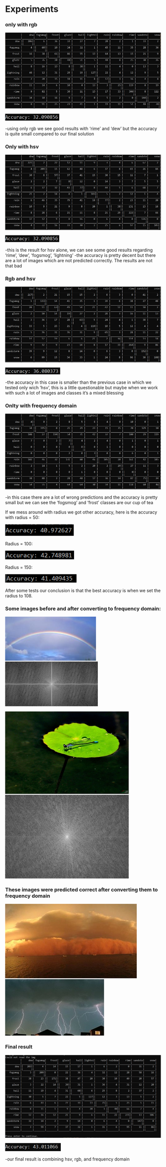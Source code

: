 # Experiments

### only with rgb
 ![image](Images/rgb.jpeg)

 ![image](Images/rgb_acc.jpeg)
 
-using only rgb we see good results with ‘rime’ and ‘dew’ but the accuracy is quite small compared to our final solution

### Only with hsv
 ![image](Images/hsv.jpeg)

 ![image](Images/rgb_acc.jpeg)
 
-this is the result for hsv alone, we can see some good results regarding ‘rime’, ‘dew’, ‘fogsmog’, ‘lightning’
-the accuracy is pretty decent but there are a lot of images which are not predicted correctly. The results are not that bad










### Rgb and hsv
 ![image](Images/rgb_hsv.jpeg)

 ![image](Images/rgb_hsv_acc.jpeg)
 
-the accuracy in this case is smaller than the previous case in which we tested only wich ‘hsv’, this is a little questionable but maybe when we work with such a lot of images and classes it’s a mixed blessing



### Onlty with frequency domain
 ![image](Images/freq.jpeg)
 
-in this case there are a lot of wrong predictions and the accuracy is pretty small but we can see the ‘fogsmog’ and ‘frost’ classes are our cup of tea




If we mess around with radius we got other accuracy, here is the accuracy with radius = 50:

 ![image](Images/radius_50.png)
 
Radius = 100:

 ![image](Images/radius_100.png)
 
Radius = 150:

 ![image](Images/radius_150.png)
 
After some tests our conclusion is that the best accuracy is when we set the radius to 108.


### Some images before and after converting to frequency domain:

![image](Images/0605.jpg) ![image](Images/0605_frequency.jpg)


![image](Images/2798.jpg) ![image](Images/2798_frequency.jpg)


### These images were predicted correct after converting them to frequency domain

![image](Images/right_pred.jpeg) ![image](Images/right_pred2.jpeg)  



### Final result
 ![image](images/all.jpeg)
 
 ![image](images/accuracy_all.jpeg)
 
-our final result is combining hsv, rgb, and frequency domain
